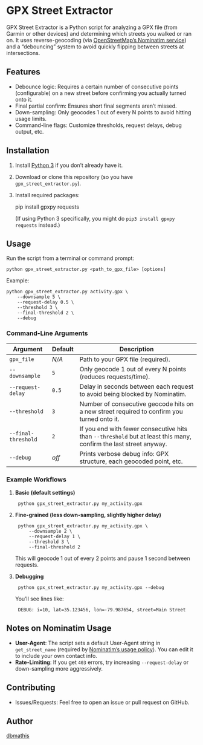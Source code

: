 # GPX Street Extractor

GPX Street Extractor is a Python script for analyzing a GPX file (from Garmin or other devices) and determining which streets you walked or ran on. It uses reverse-geocoding (via [OpenStreetMap’s Nominatim service](https://nominatim.openstreetmap.org/)) and a “debouncing” system to avoid quickly flipping between streets at intersections.

## Features

- Debounce logic: Requires a certain number of consecutive points (configurable) on a new street before confirming you actually turned onto it.  
- Final partial confirm: Ensures short final segments aren’t missed.  
- Down-sampling: Only geocodes 1 out of every N points to avoid hitting usage limits.  
- Command-line flags: Customize thresholds, request delays, debug output, etc.

## Installation

1. Install [Python 3](https://www.python.org/downloads/) if you don’t already have it.  
2. Download or clone this repository (so you have `gpx_street_extractor.py`).  
3. Install required packages:

    pip install gpxpy requests

   (If using Python 3 specifically, you might do `pip3 install gpxpy requests` instead.)

## Usage

Run the script from a terminal or command prompt:

    python gpx_street_extractor.py <path_to_gpx_file> [options]

Example:

    python gpx_street_extractor.py activity.gpx \
        --downsample 5 \
        --request-delay 0.5 \
        --threshold 3 \
        --final-threshold 2 \
        --debug

### Command-Line Arguments

| Argument            | Default | Description                                                                                                                |
|---------------------|---------|----------------------------------------------------------------------------------------------------------------------------|
| `gpx_file`          | _N/A_   | Path to your GPX file (required).                                                                                         |
| `--downsample`      | `5`     | Only geocode 1 out of every N points (reduces requests/time).                                                              |
| `--request-delay`   | `0.5`   | Delay in seconds between each request to avoid being blocked by Nominatim.                                                 |
| `--threshold`       | `3`     | Number of consecutive geocode hits on a new street required to confirm you turned onto it.                                 |
| `--final-threshold` | `2`     | If you end with fewer consecutive hits than `--threshold` but at least this many, confirm the last street anyway.           |
| `--debug`           | _off_   | Prints verbose debug info: GPX structure, each geocoded point, etc.                                                       |

### Example Workflows

1. **Basic (default settings)**

        python gpx_street_extractor.py my_activity.gpx

2. **Fine-grained (less down-sampling, slightly higher delay)**

        python gpx_street_extractor.py my_activity.gpx \
            --downsample 2 \
            --request-delay 1 \
            --threshold 3 \
            --final-threshold 2

   This will geocode 1 out of every 2 points and pause 1 second between requests.

3. **Debugging**

        python gpx_street_extractor.py my_activity.gpx --debug

   You’ll see lines like:

        DEBUG: i=10, lat=35.123456, lon=-79.987654, street=Main Street

## Notes on Nominatim Usage

- **User-Agent**: The script sets a default User-Agent string in `get_street_name` (required by [Nominatim’s usage policy](https://operations.osmfoundation.org/policies/nominatim/)). You can edit it to include your own contact info.  
- **Rate-Limiting**: If you get `403` errors, try increasing `--request-delay` or down-sampling more aggressively.

## Contributing

- Issues/Requests: Feel free to open an issue or pull request on GitHub.  

## Author

[dbmathis](https://github.com/dbmathis)
